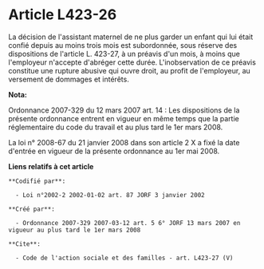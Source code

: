 # Article L423-26

La décision de l'assistant maternel de ne plus garder un enfant qui lui était confié depuis au moins trois mois est
subordonnée, sous réserve des dispositions de l'article L. 423-27, à un préavis d'un mois, à moins que l'employeur n'accepte
d'abréger cette durée. L'inobservation de ce préavis constitue une rupture abusive qui ouvre droit, au profit de l'employeur,
au versement de dommages et intérêts.

**Nota:**

Ordonnance 2007-329 du 12 mars 2007 art. 14 : Les dispositions de la présente ordonnance entrent en vigueur en même temps que
la partie réglementaire du code du travail et au plus tard le 1er mars 2008. 

La loi n° 2008-67 du 21 janvier 2008 dans son article 2 X a fixé la date d'entrée en vigueur de la présente ordonnance au 1er
mai 2008.

**Liens relatifs à cet article**

	**Codifié par**:

	  - Loi n°2002-2 2002-01-02 art. 87 JORF 3 janvier 2002

	**Créé par**:

	  - Ordonnance 2007-329 2007-03-12 art. 5 6° JORF 13 mars 2007 en vigueur au plus tard le 1er mars 2008

	**Cite**:

	  - Code de l'action sociale et des familles - art. L423-27 (V)
